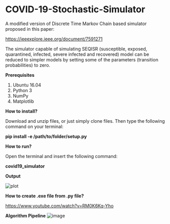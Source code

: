 # COVID-19-Stochastic-Simulator
A modified version of Discrete Time Markov Chain based simulator proposed in this paper:

https://ieeexplore.ieee.org/document/7591271

The simulator capable of simulating SEQISR (susceptible, exposed, quarantined, infected, severe infected and recovered) model can be reduced to simpler models by setting some of the parameters (transition probabilities) to zero. 


**Prerequisites**
1. Ubuntu 16.04
2. Python 3
3. NumPy
4. Matplotlib

**How to install?**

Download and unzip files, or just simply clone files. 
Then type the following command on your terminal: 

 **pip install -e /path/to/folder/setup.py** 
 
 **How to run?**
 
 Open the terminal and insert the following command: 
 
 **covid19_simulator**
 
 **Output**
 
 ![plot](https://raw.githubusercontent.com/akuzdeuov/COVID-19-Stochastic-Simulator/master/plot.png)
 
 **How to create .exe file from .py file?**
 
 https://www.youtube.com/watch?v=RM0K6Kq-Yho 

**Algorithm Pipeline**
![image](https://raw.githubusercontent.com/akuzdeuov/COVID-19-Stochastic-Simulator/master/covid_epidemic_statechart_hav2.png)
